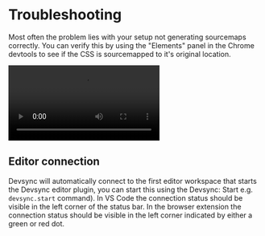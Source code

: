 # Troubleshooting

Most often the problem lies with your setup not generating sourcemaps correctly. You can verify this by using the "Elements" panel in the Chrome devtools to see if the CSS is sourcemapped to it's original location.

![Sourcemapped CSS](https://i.imgur.com/ZWPixvH.mp4)

## Editor connection

Devsync will automatically connect to the first editor workspace that starts the Devsync editor plugin, you can start this using the Devsync: Start e.g. `devsync.start` command). In VS Code the connection status should be visible in the left corner of the status bar. In the browser extension the connection status should be visible in the left corner indicated by either a green or red dot.